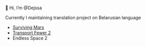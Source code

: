 👋 Hi, I’m @Dejssa

Currently I maintaining translation project on Belarusian language
- [Surviving Mars](https://github.com/Dejssa/PB_Surviving_Mars)
- [Transport Fewer 2](https://github.com/Dejssa/BP_Transport_Fewer_2)
- Endless Space 2
